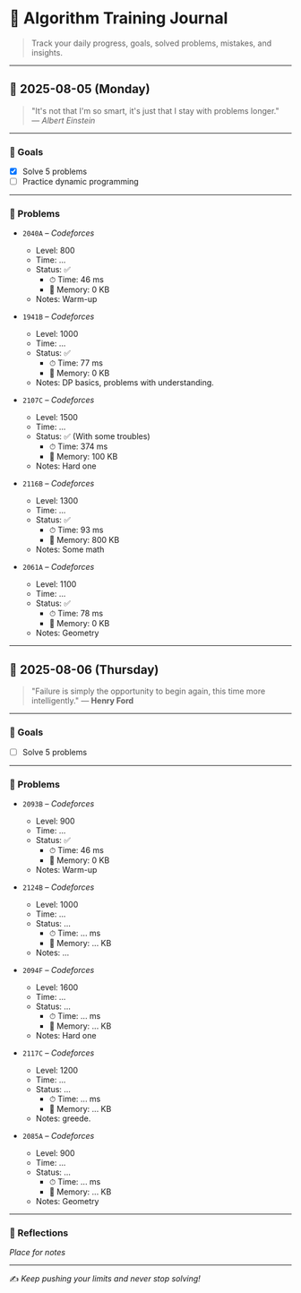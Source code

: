 # 📘 Algorithm Training Journal

> Track your daily progress, goals, solved problems, mistakes, and insights.

---

## 📅 2025-08-05 (Monday)

> "It's not that I'm so smart, it's just that I stay with problems longer."  
> — *Albert Einstein*

---

### 🎯 Goals

- [x] Solve 5 problems  
- [ ] Practice dynamic programming  

---

### 🧩 Problems

- `2040A` – *Codeforces*  
  - Level: 800  
  - Time: ...  
  - Status: ✅  
    - ⏱ Time: 46 ms  
    - 🧠 Memory: 0 KB
  - Notes: Warm-up  

- `1941B` – *Codeforces*  
  - Level: 1000  
  - Time: ...  
  - Status: ✅
    - ⏱ Time: 77 ms  
    - 🧠 Memory: 0 KB  
  - Notes: DP basics, problems with understanding.  

- `2107C` – *Codeforces*  
  - Level: 1500  
  - Time: ...  
  - Status: ✅ (With some troubles)
    - ⏱ Time: 374 ms  
    - 🧠 Memory: 100 KB  
  - Notes: Hard one  

- `2116B` – *Codeforces*  
  - Level: 1300  
  - Time: ...  
  - Status: ✅
    - ⏱ Time: 93 ms  
    - 🧠 Memory: 800 KB  
  - Notes: Some math  

- `2061A` – *Codeforces*  
  - Level: 1100  
  - Time: ...  
  - Status: ✅
    - ⏱ Time: 78 ms  
    - 🧠 Memory: 0 KB 
  - Notes: Geometry  

---

## 📅 2025-08-06 (Thursday)

> "Failure is simply the opportunity to begin again, this time more intelligently."
> — **Henry Ford**


---

### 🎯 Goals

  - [ ] Solve 5 problems  

---

### 🧩 Problems

- `2093B` – *Codeforces*  
  - Level: 900  
  - Time: ...  
  - Status: ✅  
    - ⏱ Time: 46 ms  
    - 🧠 Memory: 0 KB
  - Notes: Warm-up  

- `2124B` – *Codeforces*  
  - Level: 1000  
  - Time: ...  
  - Status: ...
    - ⏱ Time: ... ms  
    - 🧠 Memory: ... KB  
  - Notes: ...  

- `2094F` – *Codeforces*  
  - Level: 1600  
  - Time: ...  
  - Status: ...
    - ⏱ Time: ... ms  
    - 🧠 Memory: ... KB  
  - Notes: Hard one  

- `2117C` – *Codeforces*  
  - Level: 1200 
  - Time: ...  
  - Status: ...
    - ⏱ Time: ... ms  
    - 🧠 Memory: ... KB  
  - Notes: greede.  

- `2085A` – *Codeforces*  
  - Level: 900  
  - Time: ...  
  - Status: ...
    - ⏱ Time: ... ms  
    - 🧠 Memory: ... KB 
  - Notes: Geometry  

---

### 🧠 Reflections

_Place for notes_  

---

✍️ *Keep pushing your limits and never stop solving!*
